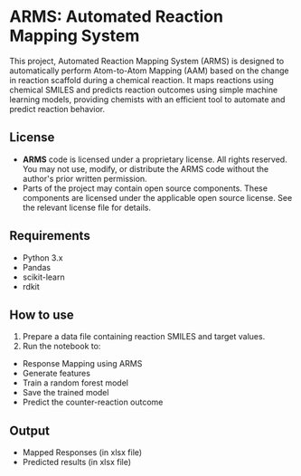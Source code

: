 # ARMS: Automated Reaction Mapping System

This project, Automated Reaction Mapping System (ARMS) is designed to automatically perform Atom-to-Atom Mapping (AAM) based on the change in reaction scaffold during a chemical reaction. It maps reactions using chemical SMILES and predicts reaction outcomes using simple machine learning models, providing chemists with an efficient tool to automate and predict reaction behavior.

## License
- **ARMS** code is licensed under a proprietary license. All rights reserved. You may not use, modify, or distribute the ARMS code without the author's prior written permission.
- Parts of the project may contain open source components. These components are licensed under the applicable open source license. See the relevant license file for details.

## Requirements
- Python 3.x
- Pandas
- scikit-learn
- rdkit

## How to use
1. Prepare a data file containing reaction SMILES and target values.
2. Run the notebook to:
- Response Mapping using ARMS
- Generate features
- Train a random forest model
- Save the trained model
- Predict the counter-reaction outcome

## Output
- Mapped Responses (in xlsx file)
- Predicted results (in xlsx file)
